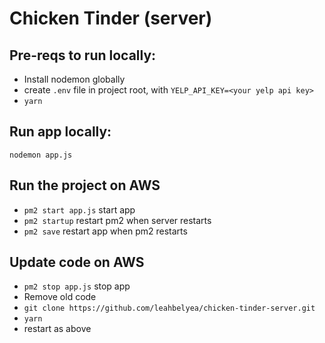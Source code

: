# Chicken Tinder (server)

## Pre-reqs to run locally:
- Install nodemon globally
- create `.env` file in project root, with `YELP_API_KEY=<your yelp api key>`
- `yarn`

## Run app locally:
`nodemon app.js`

## Run the project on AWS
- `pm2 start app.js` start app
- `pm2 startup` restart pm2 when server restarts
- `pm2 save` restart app when pm2 restarts

## Update code on AWS
- `pm2 stop app.js` stop app
- Remove old code
- `git clone https://github.com/leahbelyea/chicken-tinder-server.git`
- `yarn`
- restart as above
